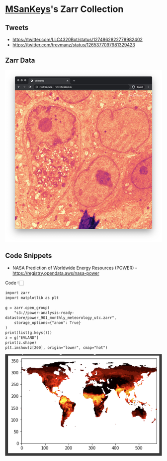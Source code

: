 # [MSanKeys](https://github.com/MSanKeys963/)'s Zarr Collection

## Tweets

- https://twitter.com/LLC4320Bot/status/1274862822778982402
- https://twitter.com/trevmanz/status/1265377097981329423

## Zarr Data

![image1](/assets/images/zarr_data_2.jpg)

## Code Snippets

- NASA Prediction of Worldwide Energy Resources (POWER) - https://registry.opendata.aws/nasa-power

Code 👇🏻

```
import zarr
import matplotlib as plt

g = zarr.open_group(
    "s3://power-analysis-ready-datastore/power_901_monthly_meteorology_utc.zarr",
    storage_options={"anon": True}
)
print(list(g.keys()))
z = g["EVLAND"]
print(z.shape)
plt.imshow(z[200], origin="lower", cmap="hot")
```

![image2](/_data/MSanKeys963/screenshots/data.png)